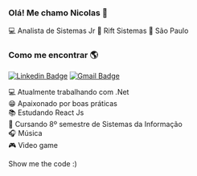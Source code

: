 ### Olá! Me chamo Nicolas 👋

💻 Analista de Sistemas Jr 🏢 Rift Sistemas 🏡 São Paulo

### Como me encontrar 🌎

[![Linkedin Badge](https://img.shields.io/badge/-NicolasRezende-blue?style=flat-square&logo=Linkedin&logoColor=white&link=https://www.linkedin.com/in/nicolas-rezende-4b02aa68/)](https://www.linkedin.com/in/nicolas-rezende-4b02aa68/)
[![Gmail Badge](https://img.shields.io/badge/-nicolassilva114@gmail.com-c14438?style=flat-square&logo=Gmail&logoColor=white&link=mailto:nicolassilva114@gmail.com)](mailto:nicolassilva114@gmail.com)

💻 Atualmente trabalhando com .Net <br>
😁 Apaixonado por boas práticas <br>
📚 Estudando React Js <br>
📕 Cursando 8º semestre de Sistemas da Informação <br>
🎧 Música <br>
🎮 Video game <br>

Show me the code :)
